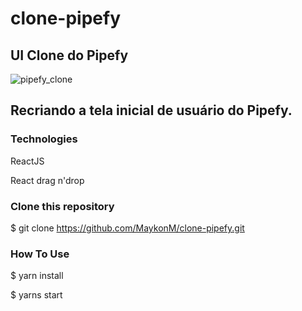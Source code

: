 # clone-pipefy
## UI Clone do Pipefy
![pipefy_clone](https://user-images.githubusercontent.com/33705104/91600260-0e934c80-e93e-11ea-8796-2c8c7ebee86f.png)

## Recriando a tela inicial de usuário do Pipefy.

### Technologies
ReactJS

React drag n'drop

### Clone this repository
$ git clone https://github.com/MaykonM/clone-pipefy.git


### How To Use

$ yarn install

$ yarns start
